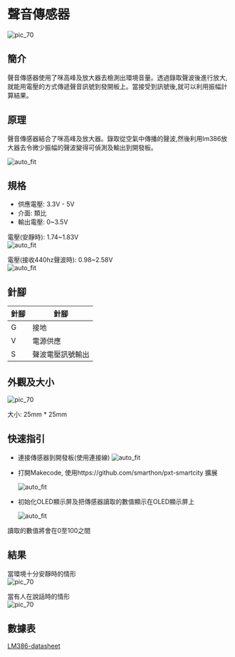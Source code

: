 # 聲音傳感器

![pic_70](images/Noise_Sensor_0.jpg)
## 簡介
聲音傳感器使用了咪高峰及放大器去檢測出環境音量。透過錄取聲波後進行放大,就能用電壓的方式傳遞聲音訊號到發開板上。當接受到訊號後,就可以利用振幅計算結果。
<P>


## 原理
聲音傳感器結合了咪高峰及放大器。錄取從空氣中傳播的聲波,然後利用lm386放大器去令微少振幅的聲波變得可偵測及輸出到開發板。 <P>
![auto_fit](images/Noise_Sensor_1.png)


## 規格
* 供應電壓: 3.3V - 5V
* 介面: 類比
* 輸出電壓: 0~3.5V
 
電壓(安靜時): 1.74~1.83V<BR>
![auto_fit](images/Noise_Sensor_2.png) <P>
電壓(接收440hz聲波時): 0.98~2.58V<BR>
![auto_fit](images/Noise_Sensor_3.png) <P>

## 針腳

|針腳|針腳|
|--|--|
|G|接地|
|V|電源供應|
|S|聲波電壓訊號輸出|

## 外觀及大小
![pic_70](images/Noise_Sensor_4.png)

大小: 25mm * 25mm

## 快速指引

* 連接傳感器到開發板(使用連接線)
![auto_fit](images/Noise_Sensor_5.png)<P>

* 打開Makecode, 使用https://github.com/smarthon/pxt-smartcity 擴展<P>
![auto_fit](images/Noise_Sensor_6.png)<P>

* 初始化OLED顯示屏及把傳感器讀取的數值顯示在OLED顯示屏上<P>
![auto_fit](images/Noise_Sensor_7.png)

讀取的數值將會在0至100之間<P>


## 結果

當環境十分安靜時的情形<BR>
![pic_70](images/Noise_Sensor_8.png)

當有人在說話時的情形<BR>
![pic_70](images/Noise_Sensor_9.png)



## 數據表

[LM386-datasheet](https://www.ti.com/lit/ds/symlink/lm386.pdf)
